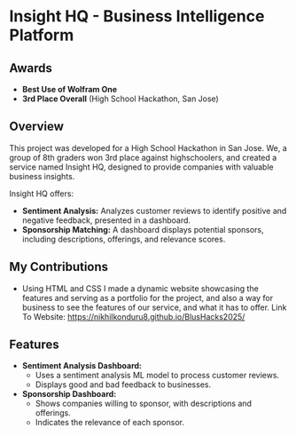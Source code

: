 # Insight HQ - Business Intelligence Platform

## Awards

* **Best Use of Wolfram One**
* **3rd Place Overall** (High School Hackathon, San Jose)

## Overview

This project was developed for a High School Hackathon in San Jose. We, a group of 8th graders won 3rd place against highschoolers, and created a service named Insight HQ, designed to provide companies with valuable business insights.

Insight HQ offers:

* **Sentiment Analysis:** Analyzes customer reviews to identify positive and negative feedback, presented in a dashboard.
* **Sponsorship Matching:** A dashboard displays potential sponsors, including descriptions, offerings, and relevance scores.

## My Contributions

* Using HTML and CSS I made a dynamic website showcasing the features and serving as a portfolio for the project, and also a way for business to see the features of our service, and what it has to offer. Link To Website: https://nikhilkonduru8.github.io/BlusHacks2025/

## Features

* **Sentiment Analysis Dashboard:**
    * Uses a sentiment analysis ML model to process customer reviews.
    * Displays good and bad feedback to businesses.
* **Sponsorship Dashboard:**
    * Shows companies willing to sponsor, with descriptions and offerings.
    * Indicates the relevance of each sponsor.





